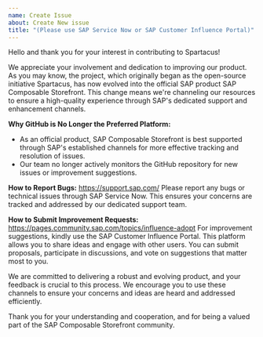 ```yaml
---
name: Create Issue
about: Create New issue
title: "(Please use SAP Service Now or SAP Customer Influence Portal)"
---
```


Hello and thank you for your interest in contributing to Spartacus!

We appreciate your involvement and dedication to improving our product. As you may know, the project, which originally began as the open-source initiative Spartacus, has now evolved into the official SAP product SAP Composable Storefront. This change means we're channeling our resources to ensure a high-quality experience through SAP's dedicated support and enhancement channels.

**Why GitHub is No Longer the Preferred Platform:**
- As an official product, SAP Composable Storefront is best supported through SAP's established channels for more effective tracking and resolution of issues.
- Our team no longer actively monitors the GitHub repository for new issues or improvement suggestions.

**How to Report Bugs:**
https://support.sap.com/
Please report any bugs or technical issues through SAP Service Now. This ensures your concerns are tracked and addressed by our dedicated support team.


**How to Submit Improvement Requests:**
https://pages.community.sap.com/topics/influence-adopt
For improvement suggestions, kindly use the SAP Customer Influence Portal. This platform allows you to share ideas and engage with other users. You can submit proposals, participate in discussions, and vote on suggestions that matter most to you.

We are committed to delivering a robust and evolving product, and your feedback is crucial to this process. We encourage you to use these channels to ensure your concerns and ideas are heard and addressed efficiently.

Thank you for your understanding and cooperation, and for being a valued part of the SAP Composable Storefront community.
